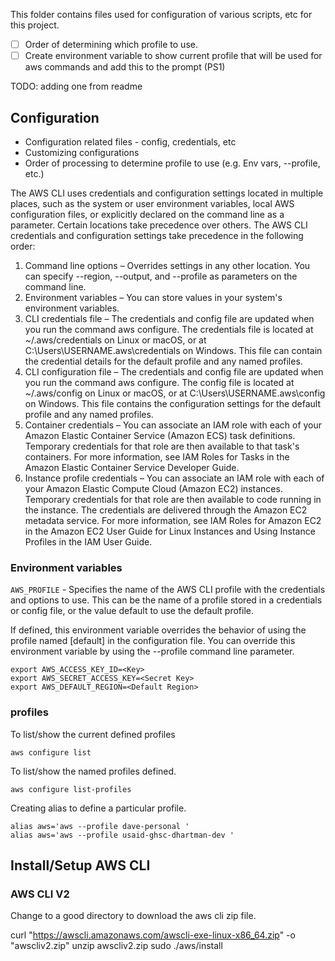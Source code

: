 This folder contains files used for configuration of various scripts, etc for this project.  

- [ ] Order of determining which profile to use.
- [ ] Create environment variable to show current profile that will be used for aws commands and add this to the prompt (PS1)

TODO: adding one from readme


## Configuration

- Configuration related files - config, credentials, etc
- Customizing configurations
- Order of processing to determine profile to use (e.g. Env vars, --profile, etc.)

The AWS CLI uses credentials and configuration settings located in multiple places, such as the system or user environment variables, local AWS configuration files, or explicitly declared on the command line as a parameter. Certain locations take precedence over others. The AWS CLI credentials and configuration settings take precedence in the following order:
1. Command line options – Overrides settings in any other location. You can specify --region, --output, and --profile as parameters on the command line.
2. Environment variables – You can store values in your system's environment variables.
3. CLI credentials file – The credentials and config file are updated when you run the command aws configure. The credentials file is located at ~/.aws/credentials on Linux or macOS, or at C:\Users\USERNAME\.aws\credentials on Windows. This file can contain the credential details for the default profile and any named profiles.
4. CLI configuration file – The credentials and config file are updated when you run the command aws configure. The config file is located at ~/.aws/config on Linux or macOS, or at C:\Users\USERNAME\.aws\config on Windows. This file contains the configuration settings for the default profile and any named profiles.
5. Container credentials – You can associate an IAM role with each of your Amazon Elastic Container Service (Amazon ECS) task definitions. Temporary credentials for that role are then available to that task's containers. For more information, see IAM Roles for Tasks in the Amazon Elastic Container Service Developer Guide.
6. Instance profile credentials – You can associate an IAM role with each of your Amazon Elastic Compute Cloud (Amazon EC2) instances. Temporary credentials for that role are then available to code running in the instance. The credentials are delivered through the Amazon EC2 metadata service. For more information, see IAM Roles for Amazon EC2 in the Amazon EC2 User Guide for Linux Instances and Using Instance Profiles in the IAM User Guide.

### Environment variables

`AWS_PROFILE` - Specifies the name of the AWS CLI profile with the credentials and options to use. This can be the name of a profile stored in a credentials or config file, or the value default to use the default profile.

If defined, this environment variable overrides the behavior of using the profile named [default] in the configuration file. You can override this environment variable by using the --profile command line parameter.

```
export AWS_ACCESS_KEY_ID=<Key>
export AWS_SECRET_ACCESS_KEY=<Secret Key>
export AWS_DEFAULT_REGION=<Default Region>
```

### profiles

To list/show the current defined profiles
```
aws configure list
```

To list/show the named profiles defined.
```
aws configure list-profiles
```

Creating alias to define a particular profile.

```
alias aws='aws --profile dave-personal '
alias aws='aws --profile usaid-ghsc-dhartman-dev '
```

## Install/Setup AWS CLI


### AWS CLI V2

Change to a good directory to download the aws cli zip file.

curl "https://awscli.amazonaws.com/awscli-exe-linux-x86_64.zip" -o "awscliv2.zip"
unzip awscliv2.zip
sudo ./aws/install

